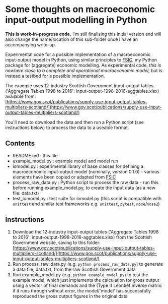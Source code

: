 # Some thoughts on macroeconomic input-output modelling in Python

**This is work-in-progress code.** I'm still finalising this initial version
and will also change the name/location of this sub-folder once I have an
accompanying write-up.

Experimental code for a possible implementation of a macroeconomic input-output
model in Python, using similar principles to
[FSIC](https://github.com/ChrisThoung/fsic), my Python package for (aggregate)
economic modelling. As experimental code, *this is nowhere close to a complete
and operational macroeconomic model*, but is instead a testbed for a possible
implementation.

The example uses 12-industry Scottish Government input-output tables
('Aggregate Tables 1998 to 2016': input-output-1998-2016-aggtables.xlsx)
available from:  
[https://www.gov.scot/publications/supply-use-input-output-tables-multipliers-scotland/](https://www.gov.scot/publications/supply-use-input-output-tables-multipliers-scotland/)

You'll need to download the data and then run a Python script (see instructions
below) to process the data to a useable format.

## Contents

* README.md : this file
* example_model.py : example model and model run
* iomodel.py : experimental library of base classes for defining a
  macroeconomic input-output model (nominally, version 0.1.0) - various
  elements have been copied or adapted from
  [FSIC](https://github.com/ChrisThoung/fsic)
* process_raw_data.py : Python script to process the raw data - run this before
  running example_model.py, to create the input data (as a new file: data.txt)
* test_iomodel.py : test suite for iomodel.py (this script is compatible with
  `unittest` and similar test frameworks e.g. `unittest`, `pytest`,
  `nose`/`nose2`)

## Instructions

1. Download the 12-industry input-output tables ('Aggregate Tables 1998 to
   2016': input-output-1998-2016-aggtables.xlsx) from the Scottish Government
   website, saving to this folder:  
   [https://www.gov.scot/publications/supply-use-input-output-tables-multipliers-scotland/](https://www.gov.scot/publications/supply-use-input-output-tables-multipliers-scotland/)
2. Run process_raw_data.py (e.g. `python process_raw_data.py`) to generate a
   data file, data.txt, from the raw Scottish Government data
3. Run example_model.py (e.g. `python example_model.py`) to test the example
   model, which just implements the calculation for gross output using a vector
   of final demands and the (Type I) Leontief Inverse matrix: if it runs
   through without error, the model/'model' has successfully reproduced the
   gross output figures in the original data
